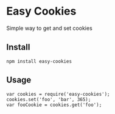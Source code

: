 Easy Cookies
==================

Simple way to get and set cookies

## Install

    npm install easy-cookies


## Usage

    var cookies = require('easy-cookies');
    cookies.set('foo', 'bar', 365);
    var fooCookie = cookies.get('foo');